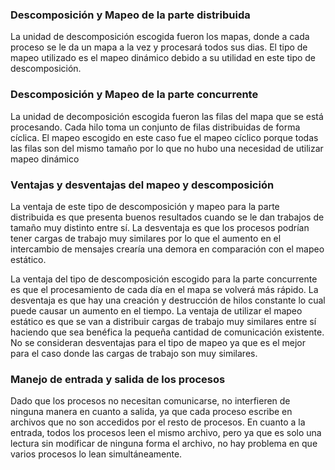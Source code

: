 <!--- Copyright 2021 Rostipollos. Universidad de Costa Rica. CC BY 4.0 -->

### Descomposición y Mapeo de la parte distribuida

  La unidad de descomposición escogida fueron los mapas, donde a cada proceso se le da un mapa a la vez y procesará todos sus dias. El tipo de mapeo utilizado es el mapeo dinámico debido a su utilidad en este tipo de descomposición.

### Descomposición y Mapeo de la parte concurrente

  La unidad de decomposición escogida fueron las filas del mapa que se está procesando. Cada hilo toma un conjunto de filas distribuidas de forma cíclica. El mapeo escogido en este caso fue el mapeo cíclico porque todas las filas son del mismo tamaño por lo que no hubo una necesidad de utilizar mapeo dinámico

### Ventajas y desventajas del mapeo y descomposición

  La ventaja de este tipo de descomposición y mapeo para la parte distribuida es que presenta buenos resultados cuando se le dan trabajos de tamaño muy distinto entre sí. La desventaja es que los procesos podrían tener cargas de trabajo muy similares por lo que el aumento en el intercambio de mensajes crearía una demora en comparación con el mapeo estático.

  La ventaja del tipo de descomposición escogido para la parte concurrente es que el procesamiento de cada día en el mapa se volverá más rápido. La desventaja es que hay una creación y destrucción de hilos constante lo cual puede causar un aumento en el tiempo. La ventaja de utilizar el mapeo estático es que se van a distribuir cargas de trabajo muy similares entre sí haciendo que sea benéfica la pequeña cantidad de comunicación existente. No se consideran desventajas para el tipo de mapeo ya que es el mejor para el caso donde las cargas de trabajo son muy similares.

### Manejo de entrada y salida de los procesos

  Dado que los procesos no necesitan comunicarse, no interfieren de ninguna manera en cuanto a salida, ya que cada proceso escribe en archivos que no son accedidos por el resto de procesos. En cuanto a la entrada, todos los procesos leen el mismo archivo, pero ya que es solo una lectura sin modificar de ninguna forma el archivo, no hay problema en que varios procesos lo lean simultáneamente.
 
